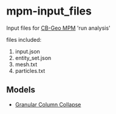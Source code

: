 # mpm-input_files

Input files for [CB-Geo MPM](https://github.com/cb-geo/mpm) 'run analysis'

files included:
1. input.json
2. entity_set.json
3. mesh.txt
4. particles.txt

## Models
* [Granular Column Collapse](https://github.com/Rfys/mpm-input_files/column_collapse)


